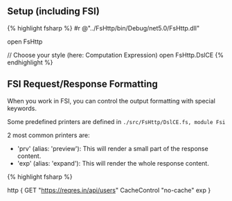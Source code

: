

## Setup (including FSI)


{% highlight fsharp %}
#r @"../FsHttp/bin/Debug/net5.0/FsHttp.dll"

open FsHttp

// Choose your style (here: Computation Expression)
open FsHttp.DslCE
{% endhighlight %}

## FSI Request/Response Formatting

When you work in FSI, you can control the output formatting with special keywords.

Some predefined printers are defined in ```./src/FsHttp/DslCE.fs, module Fsi```

2 most common printers are:

 - 'prv' (alias: 'preview'): This will render a small part of the response content.
 - 'exp' (alias: 'expand'): This will render the whole response content.


{% highlight fsharp %}

http {
    GET "https://reqres.in/api/users"
    CacheControl "no-cache"
    exp
}
